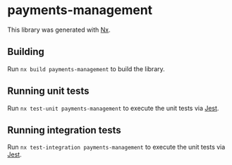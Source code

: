 # payments-management

This library was generated with [Nx](https://nx.dev).

## Building

Run `nx build payments-management` to build the library.

## Running unit tests

Run `nx test-unit payments-management` to execute the unit tests via [Jest](https://jestjs.io).

## Running integration tests

Run `nx test-integration payments-management` to execute the unit tests via [Jest](https://jestjs.io).
